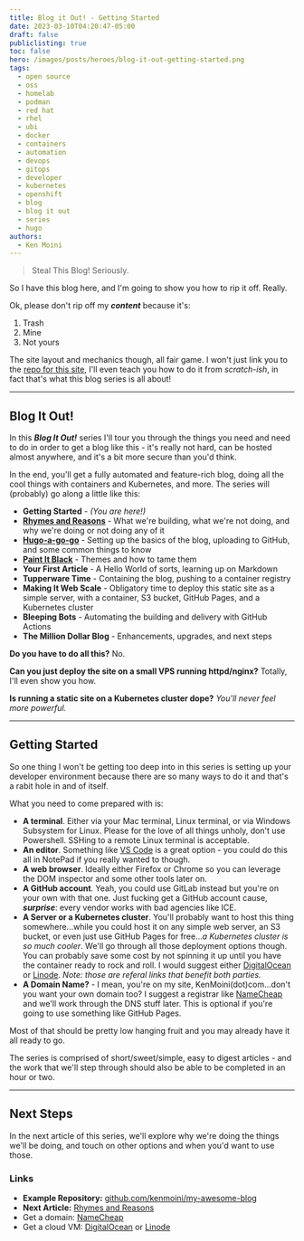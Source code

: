 ```yaml
---
title: Blog it Out! - Getting Started
date: 2023-03-10T04:20:47-05:00
draft: false
publiclisting: true
toc: false
hero: /images/posts/heroes/blog-it-out-getting-started.png
tags:
  - open source
  - oss
  - homelab
  - podman
  - red hat
  - rhel
  - ubi
  - docker
  - containers
  - automation
  - devops
  - gitops
  - developer
  - kubernetes
  - openshift
  - blog
  - blog it out
  - series
  - hugo
authors:
  - Ken Moini
---
```


> Steal This Blog!  Seriously.

So I have this blog here, and I'm going to show you how to rip it off.  Really.

Ok, please don't rip off my ***content*** because it's:

1. Trash
2. Mine
3. Not yours

The site layout and mechanics though, all fair game.  I won't just link you to the [repo for this site](https://github.com/kenmoini/kenmoini.com), I'll even teach you how to do it from *scratch-ish*, in fact that's what this blog series is all about!

---

## Blog It Out!

In this ***Blog It Out!*** series I'll tour you through the things you need and need to do in order to get a blog like this - it's really not hard, can be hosted almost anywhere, and it's a bit more secure than you'd think.

In the end, you'll get a fully automated and feature-rich blog, doing all the cool things with containers and Kubernetes, and more.  The series will (probably) go along a little like this:

- **Getting Started** - *(You are here!)*
- **[Rhymes and Reasons](https://kenmoini.com/post/2023/03/blog-it-out-rhymes-and-reasons)** - What we're building, what we're not doing, and why we're doing or not doing any of it
- **[Hugo-a-go-go](https://kenmoini.com/post/2023/03/blog-it-out-hugo-a-go-go)** - Setting up the basics of the blog, uploading to GitHub, and some common things to know
- **[Paint It Black](https://kenmoini.com/post/2023/03/blog-it-out-paint-it-black)** - Themes and how to tame them
- **Your First Article** - A Hello World of sorts, learning up on Markdown
- **Tupperware Time** - Containing the blog, pushing to a container registry
- **Making It Web Scale** - Obligatory time to deploy this static site as a simple server, with a container, S3 bucket, GitHub Pages, and a Kubernetes cluster
- **Bleeping Bots** - Automating the building and delivery with GitHub Actions
- **The Million Dollar Blog** - Enhancements, upgrades, and next steps

**Do you have to do all this?**  No.

**Can you just deploy the site on a small VPS running httpd/nginx?**  Totally, I'll even show you how.

**Is running a static site on a Kubernetes cluster dope?**  *You'll never feel more powerful.*

---

## Getting Started

So one thing I won't be getting too deep into in this series is setting up your developer environment because there are so many ways to do it and that's a rabit hole in and of itself.

What you need to come prepared with is:

- **A terminal**.  Either via your Mac terminal, Linux terminal, or via Windows Subsystem for Linux.  Please for the love of all things unholy, don't use Powershell.  SSHing to a remote Linux terminal is acceptable.
- **An editor**.  Something like [VS Code](https://code.visualstudio.com/) is a great option - you could do this all in NotePad if you really wanted to though.
- **A web browser**.  Ideally either Firefox or Chrome so you can leverage the DOM inspector and some other tools later on.
- **A GitHub account**.  Yeah, you could use GitLab instead but you're on your own with that one.  Just fucking get a GitHub account cause, ***surprise***: every vendor works with bad agencies like ICE.
- **A Server or a Kubernetes cluster**.  You'll probably want to host this thing somewhere...while you could host it on any simple web server, an S3 bucket, or even just use GitHub Pages for free...*a Kubernetes cluster is so much cooler*.  We'll go through all those deployment options though.  You can probably save some cost by not spinning it up until you have the container ready to rock and roll.  I would suggest either [DigitalOcean](https://m.do.co/c/9058ed8261ee) or [Linode](https://www.linode.com/lp/refer/?r=c4acc0a829d048727ced26c4920968c9bc6597fd).  *Note: those are referal links that benefit both parties.*
- **A Domain Name?** - I mean, you're on my site, KenMoini(dot)com...don't you want your own domain too?  I suggest a registrar like [NameCheap](https://namecheap.com) and we'll work through the DNS stuff later.  This is optional if you're going to use something like GitHub Pages.

Most of that should be pretty low hanging fruit and you may already have it all ready to go.  

The series is comprised of short/sweet/simple, easy to digest articles - and the work that we'll step through should also be able to be completed in an hour or two.


---

## Next Steps

In the next article of this series, we'll explore why we're doing the things we'll be doing, and touch on other options and when you'd want to use those.

### Links

- **Example Repository:** [github.com/kenmoini/my-awesome-blog](https://github.com/kenmoini/my-awesome-blog)
- **Next Article:** [Rhymes and Reasons](https://kenmoini.com/post/2023/03/blog-it-out-rhymes-and-reasons)
- Get a domain: [NameCheap](https://namecheap.com)
- Get a cloud VM: [DigitalOcean](https://m.do.co/c/9058ed8261ee) or [Linode](https://www.linode.com/lp/refer/?r=c4acc0a829d048727ced26c4920968c9bc6597fd)
